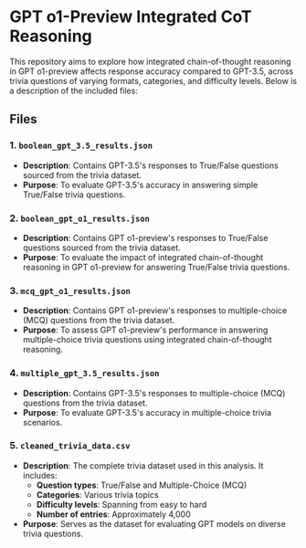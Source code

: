 # GPT o1-Preview Integrated CoT Reasoning

This repository aims to explore how integrated chain-of-thought reasoning in GPT o1-preview affects response accuracy compared to GPT-3.5, across trivia questions of varying formats, categories, and difficulty levels. Below is a description of the included files:

## Files

### 1. `boolean_gpt_3.5_results.json`
- **Description**: Contains GPT-3.5's responses to True/False questions sourced from the trivia dataset.
- **Purpose**: To evaluate GPT-3.5's accuracy in answering simple True/False trivia questions.

### 2. `boolean_gpt_o1_results.json`
- **Description**: Contains GPT o1-preview's responses to True/False questions sourced from the trivia dataset.
- **Purpose**: To evaluate the impact of integrated chain-of-thought reasoning in GPT o1-preview for answering True/False trivia questions.

### 3. `mcq_gpt_o1_results.json`
- **Description**: Contains GPT o1-preview's responses to multiple-choice (MCQ) questions from the trivia dataset.
- **Purpose**: To assess GPT o1-preview's performance in answering multiple-choice trivia questions using integrated chain-of-thought reasoning.

### 4. `multiple_gpt_3.5_results.json`
- **Description**: Contains GPT-3.5's responses to multiple-choice (MCQ) questions from the trivia dataset.
- **Purpose**: To evaluate GPT-3.5's accuracy in multiple-choice trivia scenarios.

### 5. `cleaned_trivia_data.csv`
- **Description**: The complete trivia dataset used in this analysis. It includes:
  - **Question types**: True/False and Multiple-Choice (MCQ)
  - **Categories**: Various trivia topics
  - **Difficulty levels**: Spanning from easy to hard
  - **Number of entries**: Approximately 4,000
- **Purpose**: Serves as the dataset for evaluating GPT models on diverse trivia questions.

